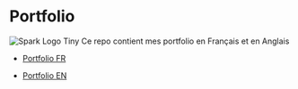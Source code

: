 # Portfolio

![Spark Logo Tiny](https://files.training.databricks.com/images/105/logo_spark_tiny.png) Ce repo contient mes portfolio en Français et en Anglais

- [Portfolio FR](ressources/portfolio_src/portfolio_fr.md)

- [Portfolio EN](ressources/portfolio_src/portfolio_en.md)
